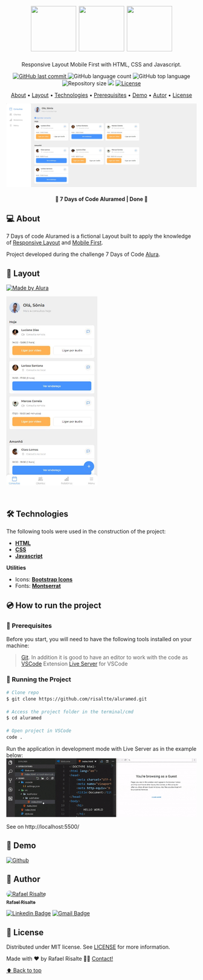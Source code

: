 <h1 align="center" id="project_name">
  <br />          
   <img height="120" width="120" src="https://cdn.jsdelivr.net/gh/devicons/devicon/icons/html5/html5-original.svg" />
   <img height="120" width="120" src="https://cdn.jsdelivr.net/gh/devicons/devicon/icons/css3/css3-original.svg" />
   <img height="120" width="120" src="https://cdn.jsdelivr.net/gh/devicons/devicon/icons/javascript/javascript-original.svg" />
  <br />
</h1>

<p align="center">
  Responsive Layout Mobile First with HTML, CSS and Javascript.
</p>

<p align="center">
  <!-- GitHub last commit -->
  <a href="https://github.com/risaltte/aluramed/commits/master">
    <img alt="GitHub last commit" src="https://img.shields.io/github/last-commit/risaltte/aluramed?color=4894FF">
  </a>
  <!-- GitHub language count -->
  <img alt="GitHub language count" src="https://img.shields.io/github/languages/count/risaltte/aluramed?color=4894FF">
  <!-- GitHub top language -->
  <img alt="GitHub top language" src="https://img.shields.io/github/languages/top/risaltte/aluramed?color=4894FF">
  <!-- Repository size -->
  <img alt="Repository size" src="https://img.shields.io/github/repo-size/risaltte/aluramed?color=4894FF">
  <!-- Repository status -->
  <img src="https://www.repostatus.org/badges/latest/unsupported.svg">
  <!-- Link repo -->
  <a href="https://github.com/risaltte/aluramed/blob/master/LICENSE">
    <img src="https://img.shields.io/github/license/risaltte/aluramed?color=4894FF" alt="License">
  </a>
</p>

<p align="center">
 <a href="#about">About</a> •
 <a href="#layout">Layout</a> • 
 <a href="#technologies">Technologies</a> • 
 <a href="#prerequisites">Prerequisites</a> •
 <a href="#demo">Demo</a> •
 <a href="#author">Autor</a> • 
 <a href="#license">License</a>
</p>

<div align="center">
  <img src=".github/img/layout-desktop.jpg" alt="Aluramed layout desktop">
</div>

<h4 align="center">
  	🚧 7 Days of Code Aluramed | Done 🚧
</h4>

<h2 id="about">
💻 About
</h2>

7 Days of code Aluramed is a fictional Layout built to apply the knowledge of [Responsive Layout](https://www.w3schools.com/html/html_responsive.asp) and [Mobile First](https://medium.com/@Vincentxia77/what-is-mobile-first-design-why-its-important-how-to-make-it-7d3cf2e29d00).

Project developed during the challenge 7 Days of Code [Alura](https://www.alura.com.br/).

<h2 id="layout">🎨 Layout</h2>
<a href="https://www.figma.com/file/4OjHFmeHAgfX2JpRymOeA0/7days---Responsividade?node-id=6%3A622">
  <img alt="Made by Alura" src="https://img.shields.io/badge/See%20on%20-Figma-4894FF">
</a>
<p align="center" style="display: flex; align-items: flex-start; justify-content: center; flex-direction: column; gap: 16px;">
  <img src=".github/img/layout-mobile.jpg" height="500px" alt="Mobile Layout">

<!--   <img src=".github/img/desktop-layout.jpg" width="400px" alt="Desktop Layout"> -->
</p>

<br />
<h2 id="technologies">🛠 Technologies</h2>

The following tools were used in the construction of the project:

- **[HTML](https://reactjs.org/)**
- **[CSS](https://www.typescriptlang.org/)**
- **[Javascript](https://tailwindcss.com/)**

**Utilities**

- Icons: **[Bootstrap Icons](https://icons.getbootstrap.com/)**
- Fonts: **[Montserrat](https://fonts.google.com/specimen/Montserrat)**

<h2 id="prerequisites">💿 How to run the project</h2>

### 🧰 Prerequisites

Before you start, you will need to have the following tools installed on your machine:

> [Git](https://git-scm.com).
> In addition it is good to have an editor to work with the code as [VSCode](https://code.visualstudio.com/)
> Extension [Live Server](https://marketplace.visualstudio.com/items?itemName=ritwickdey.LiveServer) for VSCode

### 🧭 Running the Project

```bash
# Clone repo
$ git clone https://github.com/risaltte/aluramed.git

# Access the project folder in the terminal/cmd
$ cd aluramed

# Open project in VSCode
code .

```
Run the application in development mode with Live Server as in the example below:
<img src=".github/img/vscode-live-server-explorer-menu-demo.gif">  

See on http://localhost:5500/

<h2 id="demo">🧪 Demo</h2>

[![Github](https://img.shields.io/badge/github-%231877F2.svg?&style=for-the-badge&logo=github&logoColor=white&color=black)](https://risaltte.github.io/aluramed/)

<h2 id="author">🦸 Author</h2>
<a href="https://github.com/risaltte">  
 <img style="border-radius: 50px;" src="https://avatars.githubusercontent.com/u/38223948?v=4" width="100px;" alt="Rafael Risalte"/>  
 <br />  
 <sub><b>Rafael Risalte</b></sub>
</a>

[![Linkedin Badge](https://img.shields.io/badge/-Linkedin-blue?style=flat-square&logo=Linkedin&logoColor=white&link=https://www.linkedin.com/in/rafaelrisalte/)](https://www.linkedin.com/in/rafaelrisalte/)
[![Gmail Badge](https://img.shields.io/badge/-Gmail-c14438?style=flat-square&logo=Gmail&logoColor=white&link=mailto:risaltte@gmail.com)](mailto:risaltte@gmail.com)

<h2 id="license">📝 License</h2>

Distributed under MIT license. See [LICENSE](LICENSE) for more information.

Made with ❤️ by Rafael Risalte 👋🏽 [Contact!](https://www.linkedin.com/in/rafaelrisalte/)

[⬆ Back to top](#project_name)<br />

